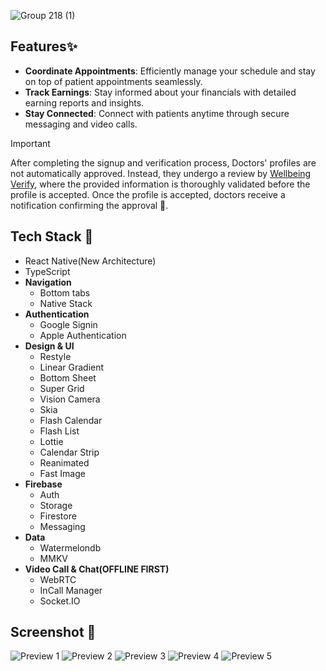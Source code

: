 ![Group 218 (1)](https://github.com/user-attachments/assets/7c871204-5660-42c6-ace5-efd0acc78ab8)

## Features✨
* **Coordinate Appointments**: Efficiently manage your schedule and stay on top of patient appointments seamlessly.
* **Track Earnings**: Stay informed about your financials with detailed earning reports and insights.
* **Stay Connected**: Connect with patients anytime through secure messaging and video calls.

> [!IMPORTANT]
> After completing the signup and verification process, Doctors' profiles are not automatically approved. Instead, they undergo a review by [Wellbeing Verify](https://github.com/abumubaarak/wellbeingverify), where the provided information is thoroughly validated before the profile is accepted. Once the profile is accepted, doctors receive a notification confirming the approval 🎉.

 ## Tech Stack 🔨
 - React Native(New Architecture)
 - TypeScript
 - **Navigation**
   - Bottom tabs
   - Native Stack  
 - **Authentication**
   - Google Signin
   - Apple Authentication
 - **Design & UI**
   - Restyle
   - Linear Gradient
   - Bottom Sheet
   - Super Grid
   - Vision Camera
   - Skia
   - Flash Calendar
   - Flash List
   - Lottie
   - Calendar Strip
   - Reanimated
   - Fast Image
 - **Firebase**
   - Auth
   - Storage
   - Firestore
   - Messaging
 - **Data**
   - Watermelondb
   - MMKV
 - **Video Call & Chat(OFFLINE FIRST)**
   - WebRTC
   - InCall Manager
   - Socket.IO
   
 ## Screenshot 📸
![Preview 1](https://github.com/user-attachments/assets/9beb19ff-0344-458a-8acf-99d9e835bcea)
![Preview 2](https://github.com/user-attachments/assets/472cd496-ae9e-437a-8ce9-d4cb8843cc46)
![Preview 3](https://github.com/user-attachments/assets/5c399350-3acf-4863-abcf-5c26bec42836)
![Preview 4](https://github.com/user-attachments/assets/5d032e8e-d113-4284-ae06-4e0a71e0e110)
![Preview 5](https://github.com/user-attachments/assets/d8fff99a-0f81-4916-a357-8502798430af)
